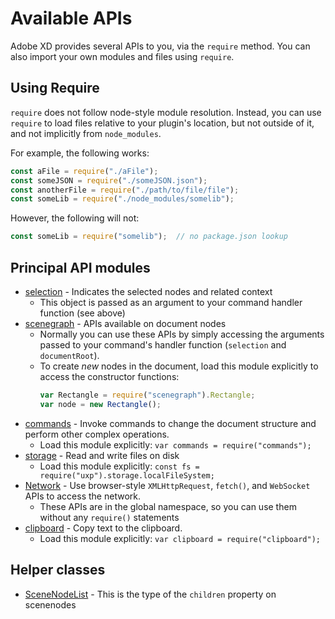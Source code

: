 # Available APIs

Adobe XD provides several APIs to you, via the `require` method. You can also import your own modules and files using `require`.

## Using Require

`require` does not follow node-style module resolution. Instead, you can use `require` to load files relative to your plugin's location, but not outside of it, and not implicitly from `node_modules`.

For example, the following works:

```js
const aFile = require("./aFile");
const someJSON = require("./someJSON.json");
const anotherFile = require("./path/to/file/file");
const someLib = require("./node_modules/somelib");
```

However, the following will not:

```js
const someLib = require("somelib");  // no package.json lookup
```

## Principal API modules

* [selection](../selection.md) - Indicates the selected nodes and related context
    * This object is passed as an argument to your command handler function (see above)
* [scenegraph](../scenegraph.md) - APIs available on document nodes
    * Normally you can use these APIs by simply accessing the arguments passed to your command's handler function
      (`selection` and `documentRoot`).
    * To create _new_ nodes in the document, load this module explicitly to access the constructor functions:
      ```js
      var Rectangle = require("scenegraph").Rectangle;
      var node = new Rectangle();
      ```
* [commands](../commands.md) - Invoke commands to change the document structure and perform other complex operations.
    * Load this module explicitly: `var commands = require("commands");`
* [storage](../uxp/using-file-apis) - Read and write files on disk
    * Load this module explicitly: `const fs = require("uxp").storage.localFileSystem;`
* [Network](../uxp/network-IO.md) - Use browser-style `XMLHttpRequest`, `fetch()`, and `WebSocket` APIs to access the network.
    * These APIs are in the global namespace, so you can use them without any `require()` statements
* [clipboard](../clipboard.md) - Copy text to the clipboard.
    * Load this module explicitly: `var clipboard = require("clipboard");`

## Helper classes

* [SceneNodeList](../SceneNodeList.md) - This is the type of the `children` property on scenenodes
